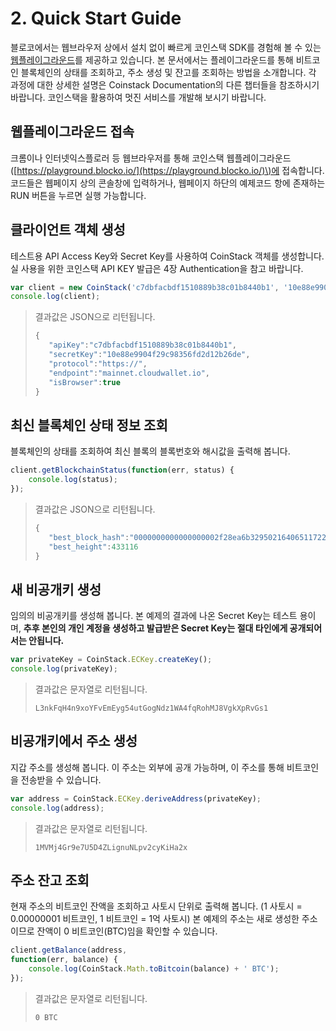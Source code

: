# 2. Quick Start Guide

블로코에서는 웹브라우저 상에서 설치 없이 빠르게 코인스택 SDK를 경험해 볼 수 있는 [웹플레이그라운드](https://playground.blocko.io/)를 제공하고 있습니다. 본 문서에서는 플레이그라운드를 통해 비트코인 블록체인의 상태를 조회하고, 주소 생성 및 잔고를 조회하는 방법을 소개합니다. 각 과정에 대한 상세한 설명은 Coinstack Documentation의 다른 챕터들을 참조하시기 바랍니다. 코인스택을 활용하여 멋진 서비스를 개발해 보시기 바랍니다.

## 웹플레이그라운드 접속

크롬이나 인터넷익스플로러 등 웹브라우저를 통해 코인스택 웹플레이그라운드\([https://playground.blocko.io/](https://playground.blocko.io/)\)에 접속합니다. 코드들은 웹페이지 상의 콘솔창에 입력하거나, 웹페이지 하단의 예제코드 항에 존재하는 RUN 버튼을 누르면 실행 가능합니다.

## 클라이언트 객체 생성

테스트용 API Access Key와 Secret Key를 사용하여 CoinStack 객체를 생성합니다. 실 사용을 위한 코인스택 API KEY 발급은 4장 Authentication을 참고 바랍니다.

```javascript
var client = new CoinStack('c7dbfacbdf1510889b38c01b8440b1', '10e88e9904f29c98356fd2d12b26de');
console.log(client);
```

> 결과값은 JSON으로 리턴됩니다.
>
> ```javascript
> {  
>    "apiKey":"c7dbfacbdf1510889b38c01b8440b1",
>    "secretKey":"10e88e9904f29c98356fd2d12b26de",
>    "protocol":"https://",
>    "endpoint":"mainnet.cloudwallet.io",
>    "isBrowser":true
> }
> ```

## 최신 블록체인 상태 정보 조회

블록체인의 상태를 조회하여 최신 블록의 블록번호와 해시값을 출력해 봅니다.

```javascript
client.getBlockchainStatus(function(err, status) {
    console.log(status);
});
```

> 결과값은 JSON으로 리턴됩니다.
>
> ```javascript
> {  
>    "best_block_hash":"0000000000000000002f28ea6b32950216406511722839dd47752f3b06e1d025",
>    "best_height":433116
> }
> ```

## 새 비공개키 생성

임의의 비공개키를 생성해 봅니다. 본 예제의 결과에 나온 Secret Key는 테스트 용이며, **추후 본인의 개인 계정을 생성하고 발급받은 Secret Key는 절대 타인에게 공개되어서는 안됩니다.**

```javascript
var privateKey = CoinStack.ECKey.createKey();
console.log(privateKey);
```

> 결과값은 문자열로 리턴됩니다.
>
> ```text
> L3nkFqH4n9xoYFvEmEyg54utGogNdz1WA4fqRohMJ8VgkXpRvGs1
> ```

## 비공개키에서 주소 생성

지갑 주소를 생성해 봅니다. 이 주소는 외부에 공개 가능하며, 이 주소를 통해 비트코인을 전송받을 수 있습니다.

```javascript
var address = CoinStack.ECKey.deriveAddress(privateKey);
console.log(address);
```

> 결과값은 문자열로 리턴됩니다.
>
> ```text
> 1MVMj4Gr9e7U5D4ZLignuNLpv2cyKiHa2x
> ```

## 주소 잔고 조회

현재 주소의 비트코인 잔액을 조회하고 사토시 단위로 출력해 봅니다. \(1 사토시 = 0.00000001 비트코인, 1 비트코인 = 1억 사토시\) 본 예제의 주소는 새로 생성한 주소이므로 잔액이 0 비트코인\(BTC\)임을 확인할 수 있습니다.

```javascript
client.getBalance(address,
function(err, balance) {
    console.log(CoinStack.Math.toBitcoin(balance) + ' BTC');
});
```

> 결과값은 문자열로 리턴됩니다.
>
> ```text
> 0 BTC
> ```


